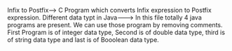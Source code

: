 Infix to Postfix--> C Program which converts Infix expression to Postfix expression.
Different data typt in Java---> In this file totally 4 java programs are present.
We can use those program by removing comments. First Program is of integer data type, Second is of double data type, third is of string data type and last is of Booolean data type.
